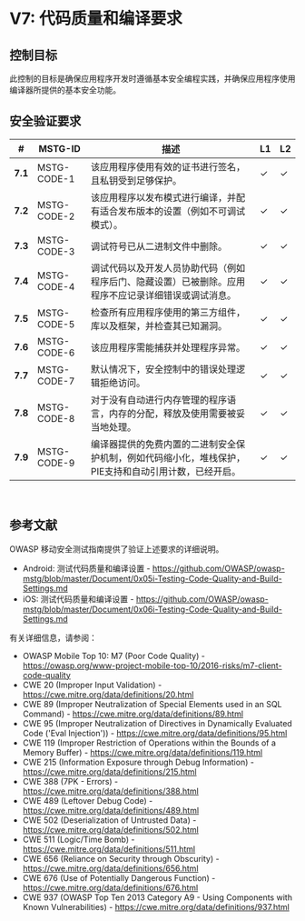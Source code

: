 # V7: 代码质量和编译要求

## 控制目标

此控制的目标是确保应用程序开发时遵循基本安全编程实践，并确保应用程序使用编译器所提供的基本安全功能。

## 安全验证要求

| # | MSTG-ID | 描述 | L1 | L2 |
| -- | -------- | ---------------------- | - | - |
| **7.1** | MSTG-CODE-1 | 该应用程序使用有效的证书进行签名，且私钥受到足够保护。 | ✓ | ✓ |
| **7.2** | MSTG-CODE-2 | 该应用程序以发布模式进行编译，并配有适合发布版本的设置（例如不可调试模式）。 | ✓ | ✓ |
| **7.3** | MSTG-CODE-3 | 调试符号已从二进制文件中删除。 | ✓ | ✓ |
| **7.4** | MSTG-CODE-4 | 调试代码以及开发人员协助代码（例如程序后门、隐藏设置）已被删除。应用程序不应记录详细错误或调试消息。 | ✓ | ✓ |
| **7.5** | MSTG-CODE-5 | 检查所有应用程序使用的第三方组件，库以及框架，并检查其已知漏洞。| ✓ | ✓ |
| **7.6** | MSTG-CODE-6 | 该应用程序需能捕获并处理程序异常。 | ✓ | ✓ |
| **7.7** | MSTG-CODE-7 | 默认情况下，安全控制中的错误处理逻辑拒绝访问。 | ✓ | ✓ |
| **7.8** | MSTG-CODE-8 | 对于没有自动进行内存管理的程序语言，内存的分配，释放及使用需要被妥当地处理。 | ✓ | ✓ |
| **7.9** | MSTG-CODE-9 | 编译器提供的免费内置的二进制安全保护机制，例如代码缩小化，堆栈保护，PIE支持和自动引用计数，已经开启。 | ✓ | ✓ |

<div style="page-break-after: always; visibility: hidden">
\pagebreak
</div>

## 参考文献

OWASP 移动安全测试指南提供了验证上述要求的详细说明。

- Android: 测试代码质量和编译设置 - <https://github.com/OWASP/owasp-mstg/blob/master/Document/0x05i-Testing-Code-Quality-and-Build-Settings.md>
- iOS: 测试代码质量和编译设置 - <https://github.com/OWASP/owasp-mstg/blob/master/Document/0x06i-Testing-Code-Quality-and-Build-Settings.md>

有关详细信息，请参阅：

- OWASP Mobile Top 10: M7 (Poor Code Quality) - <https://owasp.org/www-project-mobile-top-10/2016-risks/m7-client-code-quality>
- CWE 20 (Improper Input Validation) - <https://cwe.mitre.org/data/definitions/20.html>
- CWE 89 (Improper Neutralization of Special Elements used in an SQL Command) - <https://cwe.mitre.org/data/definitions/89.html>
- CWE 95 (Improper Neutralization of Directives in Dynamically Evaluated Code ('Eval Injection')) - <https://cwe.mitre.org/data/definitions/95.html>
- CWE 119 (Improper Restriction of Operations within the Bounds of a Memory Buffer) - <https://cwe.mitre.org/data/definitions/119.html>
- CWE 215 (Information Exposure through Debug Information) - <https://cwe.mitre.org/data/definitions/215.html>
- CWE 388 (7PK - Errors) - <https://cwe.mitre.org/data/definitions/388.html>
- CWE 489 (Leftover Debug Code) - <https://cwe.mitre.org/data/definitions/489.html>
- CWE 502 (Deserialization of Untrusted Data) - <https://cwe.mitre.org/data/definitions/502.html>
- CWE 511 (Logic/Time Bomb) - <https://cwe.mitre.org/data/definitions/511.html>
- CWE 656 (Reliance on Security through Obscurity) - <https://cwe.mitre.org/data/definitions/656.html>
- CWE 676 (Use of Potentially Dangerous Function)  - <https://cwe.mitre.org/data/definitions/676.html>
- CWE 937 (OWASP Top Ten 2013 Category A9 - Using Components with Known Vulnerabilities) - <https://cwe.mitre.org/data/definitions/937.html>
